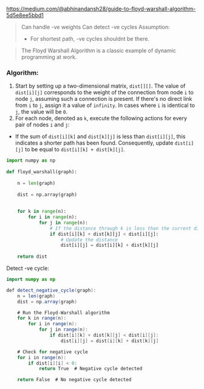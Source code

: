 https://medium.com/@abhinandansh28/guide-to-floyd-warshall-algorithm-5d5e8ee5bbd1

> Can handle -ve weights
> Can detect -ve cycles
> Assumption:
> - For shortest path, -ve cycles shouldnt be there.

> The Floyd Warshall Algorithm is a classic example of dynamic programming at work. 


### Algorithm:
1. Start by setting up a two-dimensional matrix, `dist[][]`. The value of `dist[i][j]` corresponds to the weight of the connection from node `i` to node `j`, assuming such a connection is present. If there's no direct link from `i` to `j`, assign it a value of `infinity`. In cases where `i` is identical to `j`, the value will be `0`.
2. For each node, denoted as `k`, execute the following actions for every pair of nodes `i` and `j`:
- If the sum of `dist[i][k]` and `dist[k][j]` is less than `dist[i][j]`, this indicates a shorter path has been found. Consequently, update `dist[i][j]` to be equal to `dist[i][k] + dist[k][j]`.

```python
import numpy as np  
  
def floyd_warshall(graph):  
  
    n = len(graph)  
  
    dist = np.array(graph)  
  
  
    for k in range(n):  
        for i in range(n):  
            for j in range(n):  
                # If the distance through k is less than the current distance  
                if dist[i][k] + dist[k][j] < dist[i][j]:  
                    # Update the distance  
                    dist[i][j] = dist[i][k] + dist[k][j]  
                      
    return dist
```
Detect -ve cycle:
```java
import numpy as np

def detect_negative_cycle(graph):
    n = len(graph)
    dist = np.array(graph)

    # Run the Floyd-Warshall algorithm
    for k in range(n):
        for i in range(n):
            for j in range(n):
                if dist[i][k] + dist[k][j] < dist[i][j]:
                    dist[i][j] = dist[i][k] + dist[k][j]

    # Check for negative cycle
    for i in range(n):
        if dist[i][i] < 0:
            return True  # Negative cycle detected

    return False  # No negative cycle detected

```
